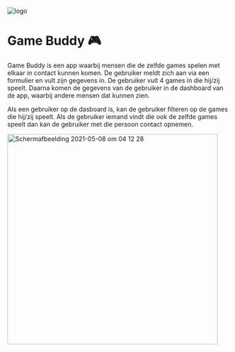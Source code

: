 ![logo](https://user-images.githubusercontent.com/34505894/117519819-99384b00-afa5-11eb-975a-19932dbe1c1b.png)

# Game Buddy 🎮

Game Buddy is een app waarbij mensen die de zelfde games spelen met elkaar in contact kunnen komen. De gebruiker meldt zich aan via een formulier en vult zijn gegevens in. De gebruiker vult 4 games in die hij/zij speelt. Daarna komen de gegevens van de gebruiker in de dashboard van de app, waarbij andere mensen dat kunnen zien.

Als een gebruiker op de dasboard is, kan de gebruiker filteren op de games die hij/zij speelt. Als de gebruiker iemand vindt die ook de zelfde games speelt dan kan de gebruiker met die persoon contact opnemen.

<img width="475" alt="Schermafbeelding 2021-05-08 om 04 12 28" src="https://user-images.githubusercontent.com/34505894/117522436-abb98100-afb3-11eb-9aa3-f952b2ab07bb.png">
